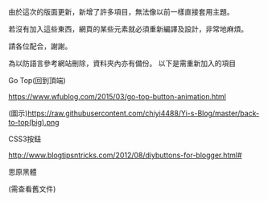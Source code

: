 由於這次的版面更新，新增了許多項目，無法像以前一樣直接套用主題。

若沒有加入這些東西，網頁的某些元素就必須重新編譯及設計，非常地麻煩。

請各位配合，謝謝。


為以防語言參考網站刪除，資料夾內亦有備份。
以下是需重新加入的項目

Go Top(回到頂端)

https://www.wfublog.com/2015/03/go-top-button-animation.html

(圖示)https://raw.githubusercontent.com/chiyi4488/Yi-s-Blog/master/back-to-top(big).png

CSS3按鈕

http://www.blogtipsntricks.com/2012/08/diybuttons-for-blogger.html#

思原黑體

(需查看舊文件)
